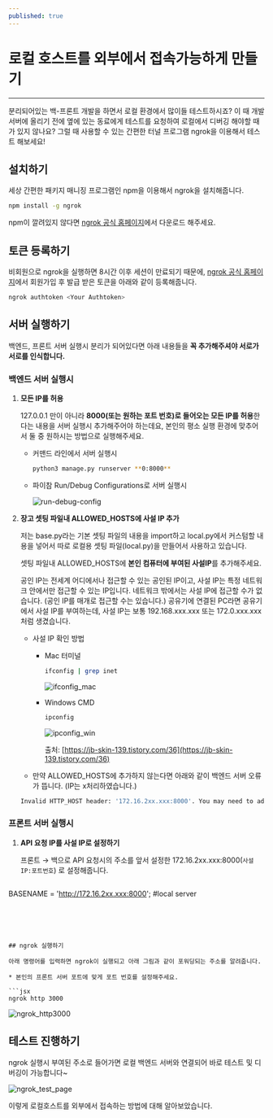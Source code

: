 ```yaml
---
published: true
---
```

# 로컬 호스트를 외부에서 접속가능하게 만들기


---

분리되어있는 백-프론트 개발을 하면서 로컬 환경에서 많이들 테스트하시죠?
이 때 개발 서버에 올리기 전에 옆에 있는 동료에게 테스트를 요청하여 로컬에서
디버깅 해야할 때가 있지 않나요?
그럴 때 사용할 수 있는 간편한 터널 프로그램 ngrok을 이용해서 테스트 해보세요!

## 설치하기

세상 간편한 패키지 매니징 프로그램인 npm을 이용해서 ngrok을 설치해줍니다.

```bash
npm install -g ngrok
```

npm이 깔려있지 않다면 [ngrok 공식 홈페이지](https://ngrok.com/)에서 다운로드 해주세요.

## 토큰 등록하기

비회원으로 ngrok을 실행하면 8시간 이후 세션이 만료되기 때문에, [ngrok 공식 홈페이지](https://dashboard.ngrok.com/auth/your-authtoken)에서 회원가입 후 발급 받은 토큰을 아래와 같이 등록해줍니다.

```bash
ngrok authtoken <Your Authtoken>
```

## 서버 실행하기

백엔드, 프론트 서버 실행시 분리가 되어있다면 아래 내용들을 **꼭 추가해주셔야 서로가 서로를 인식합니다.**

### 백엔드 서버 실행시

1. **모든 IP를 허용**

    127.0.0.1 만이 아니라 **8000(또는 원하는 포트 번호)로 들어오는 모든 IP를 허용**한다는 내용을 서버 실행시 추가해주어야 하는데요, 본인의 평소 실행 환경에 맞추어서 둘 중 원하시는 방법으로 실행해주세요.

    - 커맨드 라인에서 서버 실행시

        ```bash
        python3 manage.py runserver **0:8000**
        ```

    - 파이참 Run/Debug Configurations로 서버 실행시

        ![run-debug-config](https://user-images.githubusercontent.com/34532192/116960581-ce117d00-acdb-11eb-98d3-8140e10d12d9.png)

2. **장고 셋팅 파일내 ALLOWED_HOSTS에 사설 IP 추가**

    저는 base.py라는 기본 셋팅 파일의 내용을 import하고 local.py에서 커스텀할 내용을 넣어서 따로 로컬용 셋팅 파일(local.py)을 만들어서 사용하고 있습니다.

    셋팅 파일내 ALLOWED_HOSTS에 **본인 컴퓨터에 부여된 사설IP**를 추가해주세요.

    공인 IP는 전세계 어디에서나 접근할 수 있는 공인된 IP이고, 
    사설 IP는 특정 네트워크 안에서만 접근할 수 있는 IP입니다.
    네트워크 밖에서는 사설 IP에 접근할 수가 없습니다. (공인 IP를 매개로 접근할 수는 있습니다.)
    공유기에 연결된 PC라면 공유기에서 사설 IP를 부여하는데,
    사설 IP는 보통 192.168.xxx.xxx 또는 172.0.xxx.xxx 처럼 생겼습니다.

    - 사설 IP 확인 방법
        - Mac 터미널

            ```bash
            ifconfig | grep inet
            ```

            ![ifconfig_mac](https://user-images.githubusercontent.com/34532192/116961246-cce14f80-acdd-11eb-9519-f1364736e936.png)

        - Windows CMD

            ```powershell
            ipconfig
            ```

            ![ipconfig_win](https://user-images.githubusercontent.com/34532192/116961241-cb178c00-acdd-11eb-81f2-6b034ee62bb0.png)

             출처: [https://jb-skin-139.tistory.com/36](https://jb-skin-139.tistory.com/36)

    * 만약 ALLOWED_HOSTS에 추가하지 않는다면 아래와 같이 백엔드 서버 오류가 뜹니다.
    (IP는 x처리하였습니다.)

    ```bash
    Invalid HTTP_HOST header: '172.16.2xx.xxx:8000'. You may need to add '172.16.2xx.xxx' to ALLOWED_HOSTS.
    ```






### 프론트 서버 실행시

1. **API 요청 IP를 사설 IP로 설정하기**

    프론트 → 백으로 API 요청시의 주소를 앞서 설정한 172.16.2xx.xxx:8000(`사설IP:포트번호`) 로 설정해줍니다.

    ```bash
BASENAME = 'http://172.16.2xx.xxx:8000'; #local server
```
    



    
## ngrok 실행하기

아래 명령어를 입력하면 ngrok이 실행되고 아래 그림과 같이 포워딩되는 주소를 알려줍니다.

* 본인의 프론트 서버 포트에 맞게 포트 번호를 설정해주세요.

```jsx
ngrok http 3000
```

![ngrok_http3000](https://user-images.githubusercontent.com/34532192/116961040-2f861b80-acdd-11eb-8ccf-613f89b61fe3.png)

## 테스트 진행하기

ngrok 실행시 부여된 주소로 들어가면 로컬 백엔드 서버와 연결되어 바로 테스트 및 디버깅이 가능합니다~

![ngrok_test_page](https://user-images.githubusercontent.com/34532192/116961031-285f0d80-acdd-11eb-8ee8-45883ce8ffe4.png)

이렇게 로컬호스트를 외부에서 접속하는 방법에 대해 알아보았습니다.

